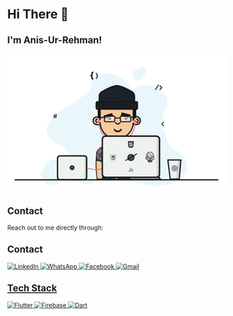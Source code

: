 # Hi There 👋

## I'm Anis-Ur-Rehman!

![My Profile Image](https://github.com/codewithowais/codewithowais/blob/master/coding.gif)

## Contact

Reach out to me directly through:
## Contact

<p align="start">
  <a href="https://www.linkedin.com/in/anisurrehman58/" target="_blank">
    <img src="https://img.shields.io/badge/LinkedIn-0A66C2?style=for-the-badge&logo=linkedin&logoColor=white" alt="LinkedIn">

  </a>
  <a href="https://wa.link/q1ziu3" target="_blank">
    <img src="https://img.shields.io/badge/WhatsApp-25D366?style=for-the-badge&logo=whatsapp&logoColor=white" alt="WhatsApp">
  </a>
  <a href="https://www.facebook.com/yourfacebookusername" target="_blank">
    <img src="https://img.shields.io/badge/Facebook-1877F2?style=for-the-badge&logo=facebook&logoColor=white" alt="Facebook">
  </a>
  <a href="mailto:anisurrehman069@gmail.com" target="_blank">
    <img src="https://img.shields.io/badge/Gmail-D14836?style=for-the-badge&logo=gmail&logoColor=white" alt="Gmail">
</p>


## Tech Stack

![Flutter](https://img.shields.io/badge/Flutter-blue?logo=flutter)
![Firebase](https://img.shields.io/badge/Firebase-yellow?logo=firebase)
![Dart](https://img.shields.io/badge/Dart-blue?logo=dart)
